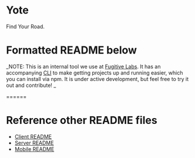 Yote
======

Find Your Road.

# Formatted README below

_NOTE:  This is an internal tool we use at [Fugitive Labs](www.fugitivelabs.com). It has an accompanying [CLI](https://www.npmjs.com/package/yote) to make getting projects up and running easier, which you can install via npm. It is under active development, but feel free to try it out and contribute!  _

======

# Reference other README files

- [Client README](https://github.com/fugitivelabs/yote/client/README.md)
- [Server README](https://github.com/fugitivelabs/yote/server/README.md)
- [Mobile README](https://github.com/fugitivelabs/yote/mobile/README.md)
